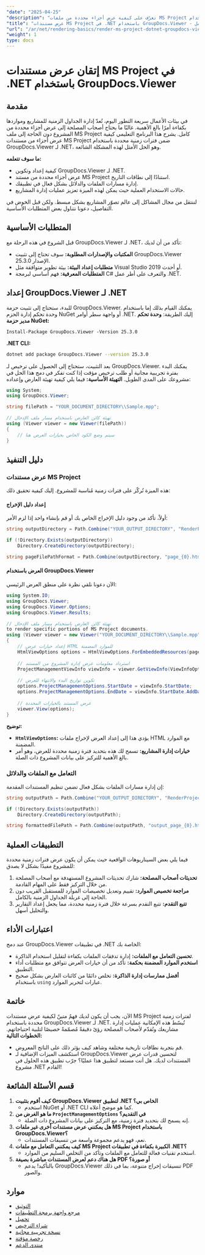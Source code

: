 ```yaml
---
"date": "2025-04-25"
"description": "تعرّف على كيفية عرض أجزاء محددة من ملفات MS Project باستخدام GroupDocs.Viewer لـ .NET. حسّن تصوّر وإدارة المشروع بالتركيز على الفترات الزمنية ذات الصلة."
"title": "عرض مستندات MS Project في .NET باستخدام GroupDocs.Viewer - دليل شامل"
"url": "/ar/net/rendering-basics/render-ms-project-dotnet-groupdocs-viewer/"
"weight": 1
type: docs
---
```

# إتقان عرض مستندات MS Project في .NET باستخدام GroupDocs.Viewer
## مقدمة
في بيئات الأعمال سريعة التطور اليوم، تُعدّ إدارة الجداول الزمنية للمشاريع ومواردها بكفاءة أمرًا بالغ الأهمية. غالبًا ما يحتاج أصحاب المصلحة إلى عرض أجزاء محددة من المشروع دون الحاجة إلى ملف MS Project كامل. يشرح هذا البرنامج التعليمي كيفية عرض أجزاء من مستندات MS Project ضمن فترات زمنية محددة باستخدام GroupDocs.Viewer لـ .NET، وهو الحل الأمثل لهذه المشكلة الشائعة.

**ما سوف تتعلمه:**
- كيفية إعداد وتكوين GroupDocs.Viewer لـ .NET.
- عرض أجزاء محددة من مستند MS Project استنادًا إلى نطاقات التاريخ.
- إدارة مسارات الملفات والدلائل بشكل فعال في تطبيقك.
- حالات الاستخدام العملية حيث يمكن لهذه الميزة تعزيز عمليات إدارة المشاريع.

لننتقل من مجال المشاكل إلى عالم تصوّر المشاريع بشكل مبسط. ولكن قبل الخوض في التفاصيل، دعونا نتناول بعض المتطلبات الأساسية.
## المتطلبات الأساسية
قبل الشروع في هذه الرحلة مع GroupDocs.Viewer لـ .NET، تأكد من أن لديك:
- **المكتبات والإصدارات المطلوبة:** سوف تحتاج إلى تثبيت GroupDocs.Viewer الإصدار 25.3.0.
- **متطلبات إعداد البيئة:** بيئة تطوير متوافقة مثل Visual Studio 2019 أو أحدث.
- **المتطلبات المعرفية:** فهم أساسي لبرمجة C# والتعرف على أطر عمل .NET.
## إعداد GroupDocs.Viewer لـ .NET
للبدء، ستحتاج إلى تثبيت حزمة GroupDocs.Viewer. يمكنك القيام بذلك إما باستخدام وحدة تحكم إدارة الحزم NuGet أو واجهة سطر أوامر .NET. إليك الطريقة:
**وحدة تحكم مدير حزمة NuGet:**
```plaintext
Install-Package GroupDocs.Viewer -Version 25.3.0
```
**.NET CLI:**
```bash
dotnet add package GroupDocs.Viewer --version 25.3.0
```
بعد التثبيت، ستحتاج إلى الحصول على ترخيص لـ GroupDocs.Viewer. يمكنك البدء بفترة تجريبية مجانية أو طلب ترخيص مؤقت إذا كنت تفكر في دمج هذا الحل في مشروعك على المدى الطويل.
**التهيئة الأساسية:**
فيما يلي كيفية تهيئة العارض وإعداده:
```csharp
using System;
using GroupDocs.Viewer;

string filePath = "YOUR_DOCUMENT_DIRECTORY\\Sample.mpp";

// تهيئة كائن العارض باستخدام مسار ملف الإدخال
using (Viewer viewer = new Viewer(filePath))
{
    // سيتم وضع الكود الخاص بخيارات العرض هنا
}
```
## دليل التنفيذ
### عرض مستندات MS Project
هذه الميزة تُركّز على فترات زمنية مُناسبة للمشروع. إليك كيفية تحقيق ذلك:
#### إعداد دليل الإخراج
أولاً، تأكد من وجود دليل الإخراج الخاص بك أو قم بإنشاء واحد إذا لزم الأمر:
```csharp
string outputDirectory = Path.Combine("YOUR_OUTPUT_DIRECTORY", "RenderProjectTimeInterval");

if (!Directory.Exists(outputDirectory))
    Directory.CreateDirectory(outputDirectory);

string pageFilePathFormat = Path.Combine(outputDirectory, "page_{0}.html");
```
#### العرض باستخدام GroupDocs.Viewer
الآن دعونا نلقي نظرة على منطق العرض الرئيسي:
```csharp
using System.IO;
using GroupDocs.Viewer;
using GroupDocs.Viewer.Options;
using GroupDocs.Viewer.Results;

// تهيئة كائن العارض باستخدام مسار ملف الإدخال
to render specific portions of MS Project documents.
using (Viewer viewer = new Viewer("YOUR_DOCUMENT_DIRECTORY\\Sample.mpp"))
{
    // إعداد خيارات عرض HTML للموارد المضمنة
    HtmlViewOptions options = HtmlViewOptions.ForEmbeddedResources(pageFilePathFormat);
    
    // استرداد معلومات عرض إدارة المشروع من المستند
    ProjectManagementViewInfo viewInfo = viewer.GetViewInfo(ViewInfoOptions.FromHtmlViewOptions(options)) as ProjectManagementViewInfo;
    
    // تكوين تواريخ البدء والانتهاء للعرض
    options.ProjectManagementOptions.StartDate = viewInfo.StartDate;
    options.ProjectManagementOptions.EndDate = viewInfo.StartDate.AddDays(7);
    
    // عرض المستند بالخيارات المحددة
    viewer.View(options);
}
```
**توضيح:**
- **`HtmlViewOptions`:** يؤدي هذا إلى إعداد العرض لإخراج ملفات HTML مع الموارد المضمنة.
- **خيارات إدارة المشاريع:** تسمح لك هذه بتحديد فترة زمنية محددة للعرض، وهو أمر بالغ الأهمية للتركيز على بيانات المشروع ذات الصلة.
### التعامل مع الملفات والدلائل
إن إدارة مسارات الملفات بشكل فعال تضمن تنظيم المستندات المقدمة:
```csharp
string outputPath = Path.Combine("YOUR_OUTPUT_DIRECTORY", "RenderProjectTimeInterval");

if (!Directory.Exists(outputPath))
    Directory.CreateDirectory(outputPath);

string formattedFilePath = Path.Combine(outputPath, "output_page_{0}.html");
```
## التطبيقات العملية
فيما يلي بعض السيناريوهات الواقعية حيث يمكن أن يكون عرض فترات زمنية محددة للمشروع مفيدًا بشكل لا يصدق:
1. **تحديثات أصحاب المصلحة:** شارك تحديثات المشروع المستهدفة مع أصحاب المصلحة من خلال التركيز فقط على المهام القادمة.
2. **مراجعة تخصيص الموارد:** تقييم وتعديل تخصيصات الموارد للمستقبل القريب دون الحاجة إلى غربلة الجداول الزمنية بالكامل.
3. **تتبع التقدم:** تتبع التقدم بسرعة خلال فترة زمنية محددة، مما يجعل إعداد التقارير والتحليل أسهل.
## اعتبارات الأداء
عند دمج GroupDocs.Viewer في تطبيقات .NET الخاصة بك:
- **تحسين التعامل مع الملفات:** إدارة تدفقات الملفات بكفاءة لتقليل استخدام الذاكرة.
- **استخدم الموارد المضمنة بحكمة:** تأكد من أن خيارات العرض تتوافق مع متطلبات أداء التطبيق.
- **أفضل ممارسات إدارة الذاكرة:** تخلص دائمًا من كائنات العارض بشكل صحيح باستخدام `using` عبارات لتحرير الموارد.
## خاتمة
الآن، يجب أن يكون لديك فهمٌ متينٌ لكيفية عرض مستندات MS Project لفترات زمنية محددة باستخدام GroupDocs.Viewer لـ .NET. تُبسّط هذه الإمكانية عمليات إدارة مشاريعك وتُقدّم لأصحاب المصلحة رؤىً دقيقةً مُصمّمةً خصيصًا لتلبية احتياجاتهم.
**الخطوات التالية:**
- قم بتجربة نطاقات تاريخية مختلفة وشاهد كيف يؤثر ذلك على الناتج المعروض.
- استكشف الميزات الإضافية لـ GroupDocs.Viewer لتحسين قدرات عرض المستندات لديك.
هل أنت مستعد لتطبيق هذا عمليًا؟ جرّب تطبيق هذه الحلول في مشروع .NET القادم!
## قسم الأسئلة الشائعة
1. **كيف أقوم بتثبيت GroupDocs.Viewer لتطبيق .NET الخاص بي؟**
   - استخدم NuGet أو .NET CLI كما هو موضح أعلاه.
2. **ما هو الغرض من `ProjectManagementOptions` في التقديم؟**
   - إنه يسمح لك بتحديد فترة زمنية، مع التركيز على بيانات المشروع ذات الصلة.
3. **هل يمكنني عرض مستندات أخرى غير ملفات MS Project باستخدام GroupDocs.Viewer؟**
   - نعم، فهو يدعم مجموعة واسعة من تنسيقات المستندات.
4. **كيف يمكنني التعامل مع ملفات MS Project الكبيرة بكفاءة في تطبيقات .NET؟**
   - استخدم تقنيات فعالة للتعامل مع الملفات وتأكد من التخلص السليم من الموارد.
5. **هل هناك دعم لعرض المستندات مباشرة بصيغة PDF أو صورة؟**
   - بالتأكيد! يدعم GroupDocs.Viewer تنسيقات إخراج متنوعة، بما في ذلك PDF والصور.
## موارد
- [التوثيق](https://docs.groupdocs.com/viewer/net/)
- [مرجع واجهة برمجة التطبيقات](https://reference.groupdocs.com/viewer/net/)
- [تحميل](https://releases.groupdocs.com/viewer/net/)
- [شراء الترخيص](https://purchase.groupdocs.com/buy)
- [نسخة تجريبية مجانية](https://releases.groupdocs.com/viewer/net/)
- [رخصة مؤقتة](https://purchase.groupdocs.com/temporary-license/)
- [منتدى الدعم](https://forum.groupdocs.com/c/viewer/9)